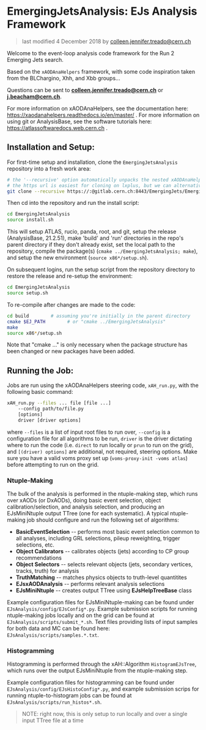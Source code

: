 # EmergingJetsAnalysis: EJs Analysis Framework

> last modified 4 December 2018 by colleen.jennifer.treado@cern.ch

Welcome to the event-loop analysis code framework for the Run 2 Emerging Jets
search.

Based on the `xAODAnaHelpers` framework, with some code
inspiration taken from the BLChargino, Xhh, and Xbb groups...

Questions can be sent to **colleen.jennifer.treado@cern.ch** or
**j.beacham@cern.ch**.

For more information on xAODAnaHelpers, see the documentation here:
https://xaodanahelpers.readthedocs.io/en/master/ .
For more information on using git or AnalysisBase, see the software
tutorials here: https://atlassoftwaredocs.web.cern.ch .


## Installation and Setup:

For first-time setup and installation, clone the `EmergingJetsAnalysis`
repository into a fresh work area:

```bash
# the '--recursive' option automatically unpacks the nested xAODAnaHelpers repo
# the https url is easiest for cloning on lxplus, but we can alternatively use the http or ssh url 
git clone --recursive https://:@gitlab.cern.ch:8443/EmergingJets/EmergingJetsAnalysis.git
```

Then cd into the repository and run the install script:

```bash
cd EmergingJetsAnalysis
source install.sh
```

This will setup ATLAS, rucio, panda, root, and git, setup the release
(AnalysisBase, 21.2.51), make 'build' and 'run' directories in the
repo's parent directory if they
don't already exist, set the local path to the repository, compile
the package(s) (`cmake ../EmergingJetsAnalysis; make`), and setup the
new environment (`source x86*/setup.sh`).

On subsequent logins, run the setup script from the repository directory to restore the release and
re-setup the environment:

```bash
cd EmergingJetsAnalysis
source setup.sh
```

To re-compile after changes are made to the code:

```bash
cd build        # assuming you're initially in the parent directory
cmake $EJ_PATH        # or "cmake ../EmergingJetsAnalysis"
make
source x86*/setup.sh
```

Note that "cmake ..." is only necessary when the package structure has been
changed or new packages have been added.


## Running the Job:

Jobs are run using the xAODAnaHelpers steering code,
`xAH_run.py`, with the following basic command:

```bash
xAH_run.py --files ... file [file ...]
	--config path/to/file.py
	[options]
	driver [driver options]
```

where `--files` is a list of input root files to run over,
`--config` is a configuration file for all algorithms to be run,
`driver` is the driver dictating where to run the code
(i.e. `direct` to run locally or `prun` to run on the grid), and
`[(driver) options]` are additional, not required, steering
options. Make sure you have a valid voms proxy set up
(`voms-proxy-init -voms atlas`) before attempting to run on the grid. 


### Ntuple-Making
The bulk of the analysis is performed in the ntuple-making step, which
runs over xAODs (or DxAODs), doing basic event selection,
object calibration/selection, and analysis selection, and producing an
EJsMiniNtuple output TTree (one for each systematic). A typical ntuple-making job should
configure and run the following set of algorithms:

* **BasicEventSelection** -- performs most basic event selection
  common to all analyses, including GRL selections, pileup
  reweighting, trigger selections, etc.
* **Object Calibrators** -- calibrates objects (jets) according to CP
  group recommendations
* **Object Selectors** -- selects relevant objects (jets, secondary
  vertices, tracks, truth) for analysis
* **TruthMatching** -- matches physics objects to truth-level quantitites
* **EJsxAODAnalysis** -- performs relevant analysis selections
* **EJsMiniNtuple** -- creates output TTree using **EJsHelpTreeBase** class

Example
configuration files for EJsMiniNtuple-making can be found under
`EJsAnalysis/config/EJsConfig*.py`. Example submission scripts for
running ntuple-making jobs locally and
on the grid can be found at `EJsAnalysis/scripts/submit_*.sh`. Text
files providing lists of input samples for both data and MC can be
found here: `EJsAnalysis/scripts/samples.*.txt`.


### Histogramming
Histogramming is performed through the xAH::Algorithm `HistogramEJsTree`,
which runs over the output EJsMiniNtuple from the ntuple-making step.

Example configuration files for histogramming can be found under
`EJsAnalysis/config/EJsHistoConfig*.py`, and example submission scrips
for running ntuple-to-histogram jobs can be found at
`EJsAnalysis/scripts/run_histos*.sh`.

> NOTE: right now, this is only setup to run locally and over a single
> input TTree file at a time

